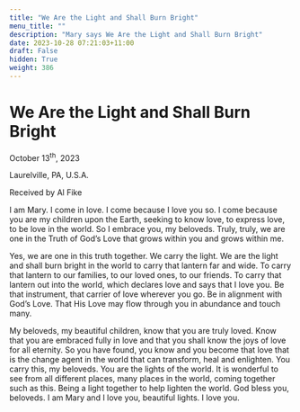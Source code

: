 ```yaml
---
title: "We Are the Light and Shall Burn Bright"
menu_title: ""
description: "Mary says We Are the Light and Shall Burn Bright"
date: 2023-10-28 07:21:03+11:00
draft: False
hidden: True
weight: 386
---
```

# We Are the Light and Shall Burn Bright  

October 13<sup>th</sup>, 2023

Laurelville, PA, U.S.A.

Received by Al Fike  


I am Mary. I come in love. I come because I love you so. I come because you are my children upon the Earth, seeking to know love, to express love, to be love in the world. So I embrace you, my beloveds. Truly, truly, we are one in the Truth of God’s Love that grows within you and grows within me. 

Yes, we are one in this truth together. We carry the light. We are the light and shall burn bright in the world to carry that lantern far and wide. To carry that lantern to our families, to our loved ones, to our friends. To carry that lantern out into the world, which declares love and says that I love you. Be that instrument, that carrier of love wherever you go. Be in alignment with God’s Love. That His Love may flow through you in abundance and touch many. 

My beloveds, my beautiful children, know that you are truly loved. Know that you are embraced fully in love and that you shall know the joys of love for all eternity. So you have found, you know and you become that love that is the change agent in the world that can transform, heal and enlighten. You carry this, my beloveds. You are the lights of the world. It is wonderful to see from all different places, many places in the world, coming together such as this. Being a light together to help lighten the world. God bless you, beloveds. I am Mary and I love you, beautiful lights. I love you.